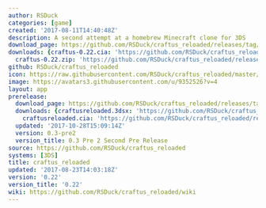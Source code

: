 ```yaml
---
author: RSDuck
categories: [game]
created: '2017-08-11T14:40:48Z'
description: A second attempt at a homebrew Minecraft clone for 3DS
download_page: https://github.com/RSDuck/craftus_reloaded/releases/tag/0.22
downloads: {craftus-0.22.cia: 'https://github.com/RSDuck/craftus_reloaded/releases/download/0.22/craftus-0.22.cia',
  craftus-0.22.zip: 'https://github.com/RSDuck/craftus_reloaded/releases/download/0.22/craftus-0.22.zip'}
github: RSDuck/craftus_reloaded
icon: https://raw.githubusercontent.com/RSDuck/craftus_reloaded/master/icon/craftusreloaded.png
image: https://avatars3.githubusercontent.com/u/9352526?v=4
layout: app
prerelease:
  download_page: https://github.com/RSDuck/craftus_reloaded/releases/tag/0.3-pre2
  downloads: {craftusreloaded.3dsx: 'https://github.com/RSDuck/craftus_reloaded/releases/download/0.3-pre2/craftusreloaded.3dsx',
    craftusreloaded.cia: 'https://github.com/RSDuck/craftus_reloaded/releases/download/0.3-pre2/craftusreloaded.cia'}
  updated: '2017-10-28T15:09:14Z'
  version: 0.3-pre2
  version_title: 0.3 Pre 2 Second Pre Release
source: https://github.com/RSDuck/craftus_reloaded
systems: [3DS]
title: craftus_reloaded
updated: '2017-08-23T14:03:18Z'
version: '0.22'
version_title: '0.22'
wiki: https://github.com/RSDuck/craftus_reloaded/wiki
---
```

